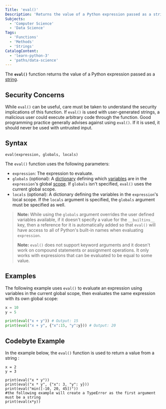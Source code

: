 ```yaml
---
Title: 'eval()'
Description: 'Returns the value of a Python expression passed as a string.'
Subjects:
  - 'Computer Science'
  - 'Data Science'
Tags:
  - 'Functions'
  - 'Methods'
  - 'Strings'
CatalogContent:
  - 'learn-python-3'
  - 'paths/data-science'
---
```


The **`eval()`** function returns the value of a Python expression passed as a [string](https://www.codecademy.com/resources/docs/python/strings).

## Security Concerns

While `eval()` can be useful, care must be taken to understand the security implications of this function. If `eval()` is used with user-generated strings, a malicious user could execute arbitrary code through the function. Good programming practice generally advises against using `eval()`. If it is used, it should never be used with untrusted input.

## Syntax

```pseudo
eval(expression, globals, locals)
```

The `eval()` function uses the following parameters:

- `expression`: The expression to evaluate.
- `globals` (optional): A [dictionary](https://www.codecademy.com/resources/docs/python/dictionaries) defining which [variables](https://www.codecademy.com/resources/docs/python/variables) are in the `expression`'s global [scope](https://www.codecademy.com/resources/docs/python/scope). If `globals` isn't specified, `eval()` uses the current global scope.
- `locals` (optional): A dictionary defining the variables in the `expression`'s local scope. If the `locals` argument is specified, the `globals` argument must be specified as well.

> **Note:** While using the `globals` argument overrides the user defined variables available, if it doesn't specify a value for the `__builtins__` key, then a reference for it is automatically added so that `eval()` will have access to all of Python's built-in names when evaluating `expression`.
>
> **Note:** `eval()` does not support keyword arguments and it doesn't work on compound statements or assignment operations. It only works with expressions that can be evaluated to be equal to some value.

## Examples

The following example uses `eval()` to evaluate an expression using variables in the current global scope, then evaluates the same expression with its own global scope:

```py
x = 10
y = 5

print(eval("x + y")) # Output: 15
print(eval("x + y", {"x":15, "y":y})) # Output: 20
```

## Codebyte Example

In the example below, the `eval()` function is used to return a value from a string :

```codebyte/python
x = 2
y = 3

print(eval("x * y")) 
print(eval("x * y", {"x": 3, "y": y}))
print(eval("min([-10, 20, 45])"))
#the following example will create a TypeError as the first argument must be a string
print(eval(x*y))
```
